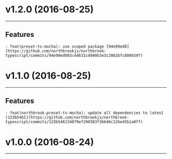 # v1.2.0 (2016-08-25)
---


## Features

    - feat(preset-ts-mocha): use scoped package [94e99ed8](https://github.com/northbrookjs/northbrook-typescript/commits/94e99ed893c44631c4980b3e3c2862bfc8086597)


# v1.1.0 (2016-08-25)
---


## Features

    - feat(northbrook-preset-ts-mocha): update all dependencies to latest [123b5461](https://github.com/northbrookjs/northbrook-typescript/commits/123b546134079ef290383f3bb46c126e45b1a0ff)


# v1.0.0 (2016-08-24)
---



